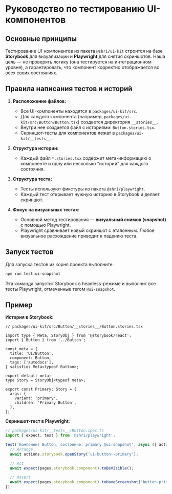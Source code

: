 # Руководство по тестированию UI-компонентов

## Основные принципы

Тестирование UI-компонентов из пакета `@shri/ui-kit` строится на базе **Storybook** для визуализации и **Playwright** для снятия скриншотов. Наша цель — не проверять логику (она тестируется на интеграционном уровне), а гарантировать, что компонент корректно отображается во всех своих состояниях.

## Правила написания тестов и историй

1.  **Расположение файлов:**
    *   Все UI-компоненты находятся в `packages/ui-kit/src`.
    *   Для каждого компонента (например, `packages/ui-kit/src/Button/Button.tsx`) создается директория `__stories__`.
    *   Внутри нее создается файл с историями: `Button.stories.tsx`.
    *   Скриншот-тесты для компонентов лежат в `packages/ui-kit/__tests__`.

2.  **Структура истории:**
    *   Каждый файл `*.stories.tsx` содержит мета-информацию о компоненте и одну или несколько "историй" для каждого состояния.

3.  **Структура теста:**
    *   Тесты используют фикстуры из пакета `@shri/playwright`.
    *   Каждый тест открывает нужную историю в Storybook и делает скриншот.

4.  **Фокус на визуальных тестах:**
    *   Основной метод тестирования — **визуальный снимок (snapshot)** с помощью Playwright.
    *   Playwright сравнивает новый скриншот с эталонным. Любое визуальное расхождение приводит к падению теста.

## Запуск тестов

Для запуска тестов из корня проекта выполните:

```bash
npm run test:ui-snapshot
```

Эта команда запустит Storybook в headless-режиме и выполнит все тесты Playwright, отмеченные тегом `@ui-snapshot`.

## Пример

**История в Storybook:**

```tsx
// packages/ui-kit/src/Button/__stories__/Button.stories.tsx

import type { Meta, StoryObj } from '@storybook/react';
import { Button } from '../Button';

const meta = {
  title: 'UI/Button',
  component: Button,
  tags: ['autodocs'],
} satisfies Meta<typeof Button>;

export default meta;
type Story = StoryObj<typeof meta>;

export const Primary: Story = {
  args: {
    variant: 'primary',
    children: 'Primary Button',
  },
};
```

**Скриншот-тест в Playwright:**

```ts
// packages/ui-kit/__tests__/Button.spec.ts
import { expect, test } from '@shri/playwright';

test('Компонент Button, состояние: primary @ui-snapshot', async ({ actions, pages }) => {
  // Arrange
  await actions.storybook.openStory('ui-button--primary');

  // Act
  await expect(pages.storybook.component).toBeVisible();

  // Assert
  await expect(pages.storybook.component).toHaveScreenshot('button-primary.png');
});
``` 